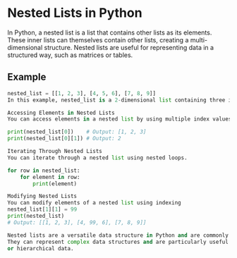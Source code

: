 # Nested Lists in Python

In Python, a nested list is a list that contains other lists as its elements. These inner lists can themselves contain other lists, creating a multi-dimensional 
structure. Nested lists are useful for representing data in a structured way, such as matrices or tables.

## Example

```python
nested_list = [[1, 2, 3], [4, 5, 6], [7, 8, 9]]
In this example, nested_list is a 2-dimensional list containing three inner lists, each representing a row of a matrix.

Accessing Elements in Nested Lists
You can access elements in a nested list by using multiple index values. The first index specifies the outer list, and the subsequent indices specify the inner lists.

print(nested_list[0])    # Output: [1, 2, 3]
print(nested_list[0][1]) # Output: 2

Iterating Through Nested Lists
You can iterate through a nested list using nested loops.

for row in nested_list:
    for element in row:
        print(element)

Modifying Nested Lists
You can modify elements of a nested list using indexing
nested_list[1][1] = 99
print(nested_list)
# Output: [[1, 2, 3], [4, 99, 6], [7, 8, 9]]

Nested lists are a versatile data structure in Python and are commonly used in applications where data needs to be organized in multiple dimensions.
They can represent complex data structures and are particularly useful for tasks involving matrices, tables,
or hierarchical data.
